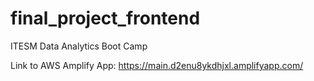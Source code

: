 # final_project_frontend
ITESM Data Analytics Boot Camp

Link to AWS Amplify App: https://main.d2enu8ykdhjxl.amplifyapp.com/
